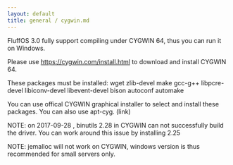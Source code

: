 ```yaml
---
layout: default
title: general / cygwin.md
---
```



FluffOS 3.0 fully support compiling under CYGWIN 64, thus you can run it on Windows.

Please use https://cygwin.com/install.html to download and install CYGWIN 64.

These packages must be installed:
wget zlib-devel make gcc-g++ libpcre-devel libiconv-devel libevent-devel bison autoconf automake

You can use offical CYGWIN graphical installer to select and install these packages. You can also use apt-cyg. (link)

NOTE: on 2017-09-28 , binutils 2.28 in CYGWIN can not successfully build the driver. You can work around this issue by
installing 2.25

NOTE: jemalloc will not work on CYGWIN, windows version is thus recommended for small servers only.
